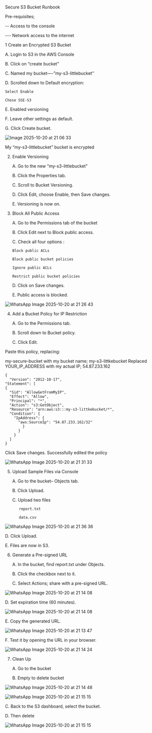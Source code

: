 Secure S3 Bucket Runbook 


Pre-requisites;


  
  -- Access to the console

   --- Network access to the internet


1 Create an Encrypted S3 Bucket


   A. Login to S3 in the AWS Console

   B. Click on “create bucket”

   C. Named my bucket—-”my-s3-littlebucket’’

   D. Scrolled down to Default encryption:

    Select Enable 

    Chose SSE-S3 

  E.    Enabled versioning

  F.    Leave other settings as default.

  G.   Click Create bucket.

![Image 2025-10-20 at 21 06 33](https://github.com/user-attachments/assets/cd89b745-fdfa-482f-a572-6234ae9d5344)


My “my-s3-littlebucket” bucket is encrypted


2.  Enable Versioning


      A.   Go to the new “my-s3-littlebucket”

      B.   Click the Properties tab.

      C.   Scroll to Bucket Versioning.

      D.   Click Edit, choose Enable, then Save changes.

      E.   Versioning is now on.


3.  Block All Public Access


      A.   Go to the Permissions tab of the bucket

      B.   Click Edit next to Block public access.

      C.   Check all four options :

        Block public ACLs

        Block public bucket policies

        Ignore public ACLs

        Restrict public bucket policies

     D.   Click on Save changes.

     E.   Public access is blocked.


![WhatsApp Image 2025-10-20 at 21 26 43](https://github.com/user-attachments/assets/2b8a54ea-52b1-44c1-8605-f6bec4e6d0fa)


4.  Add a Bucket Policy for IP Restriction


     A.   Go to the Permissions tab.

     B.   Scroll down to Bucket policy.

     C.   Click Edit.

Paste this policy, replacing:

  my-secure-bucket with my bucket name; my-s3-littkebucket
    Replaced YOUR_IP_ADDRESS with my actual IP; 54.87.233.162



    {
      "Version": "2012-10-17",
    "Statement": [
    {
      "Sid": "AllowGetFromMyIP",
      "Effect": "Allow",
      "Principal": "*",
      "Action": "s3:GetObject",
      "Resource": "arn:aws:s3:::my-s3-littkebucket/*",
      "Condition": {
        "IpAddress": {
          "aws:SourceIp": "54.87.233.162/32"
            }
          }
        }
      ]
    }



   Click Save changes.
     Successfully edited the policy

![WhatsApp Image 2025-10-20 at 21 31 33](https://github.com/user-attachments/assets/06ceaf7d-09b6-4867-a352-8748d7d57b60)


5.  Upload Sample Files via Console


     A.   Go to the bucket– Objects tab.

     B.   Click Upload.

     C.   Upload two files

           report.txt 

           data.csv 
![WhatsApp Image 2025-10-20 at 21 36 36](https://github.com/user-attachments/assets/35e1ce96-f99b-410c-9fbc-29d0f41f5f57)


   D.   Click Upload.

   E.   Files are now in S3.


6. Generate a Pre-signed URL


      A.  In the bucket, find report.txt under Objects.

      B.  Click the checkbox next to it.

      C.  Select Actions; share with a pre-signed URL.

![WhatsApp Image 2025-10-20 at 21 14 08](https://github.com/user-attachments/assets/84ef9629-af0d-4224-9cba-9319864529ab)

  D.  Set expiration time (60  minutes).

![WhatsApp Image 2025-10-20 at 21 14 08](https://github.com/user-attachments/assets/6f3dbb8c-56cd-4eef-a23e-d9df5bad2cd0)

   E.  Copy the generated URL.

![WhatsApp Image 2025-10-20 at 21 13 47](https://github.com/user-attachments/assets/fce6ebce-084e-4f54-88da-52b3a9f74d2e)

   F.  Test it by opening the URL in your browser.

![WhatsApp Image 2025-10-20 at 21 14 24](https://github.com/user-attachments/assets/b3cdb286-cc26-478b-9384-d3f24e5cdcc0)


 7.  Clean Up


     A.   Go to the bucket 

     B.   Empty to delete bucket

![WhatsApp Image 2025-10-20 at 21 14 48](https://github.com/user-attachments/assets/480514e9-27f7-4b96-a79f-e0cd876c52a6)

![WhatsApp Image 2025-10-20 at 21 15 15](https://github.com/user-attachments/assets/fd4ae8e5-8af1-436f-981d-910ce28e8dd5)

  C.   Back to the S3 dashboard, select the bucket.

  D.   Then delete

![WhatsApp Image 2025-10-20 at 21 15 15](https://github.com/user-attachments/assets/3babb3d2-2c7a-4dac-a4b5-9899ef772363)
